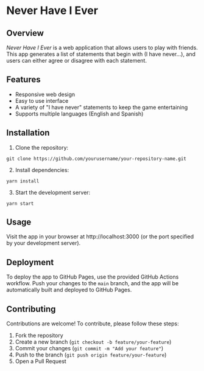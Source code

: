 # Never Have I Ever

## Overview

*Never Have I Ever* is a web application that allows users to play with friends. This app generates a list of statements that begin with (I have never...), and users can either agree or disagree with each statement.

## Features

- Responsive web design
- Easy to use interface
- A variety of "I have never" statements to keep the game entertaining
- Supports multiple languages (English and Spanish)

## Installation

1. Clone the repository:

`git clone https://github.com/yourusername/your-repository-name.git`

2. Install dependencies:

`yarn install`


3. Start the development server:

`yarn start`

## Usage

Visit the app in your browser at http://localhost:3000 (or the port specified by your development server).

## Deployment

To deploy the app to GitHub Pages, use the provided GitHub Actions workflow. Push your changes to the `main` branch, and the app will be automatically built and deployed to GitHub Pages.

## Contributing

Contributions are welcome! To contribute, please follow these steps:

1. Fork the repository
2. Create a new branch (`git checkout -b feature/your-feature`)
3. Commit your changes (`git commit -m "Add your feature"`)
4. Push to the branch (`git push origin feature/your-feature`)
5. Open a Pull Request
